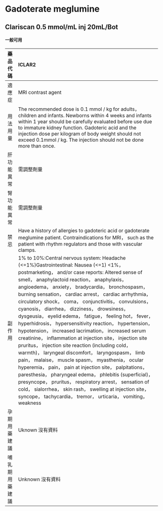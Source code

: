 # Gadoterate meglumine

## Clariscan 0.5 mmol/mL inj 20mL/Bot

#### 一般可用

| 藥品代碼       | ICLAR2                                                                                                                                                                                                                                                                                                                                                                                                                                                                                                                                                                                                                                                                                                                                                                                                                                                                                                                                                                                                                                                                                                                                 |
|:---------------|:---------------------------------------------------------------------------------------------------------------------------------------------------------------------------------------------------------------------------------------------------------------------------------------------------------------------------------------------------------------------------------------------------------------------------------------------------------------------------------------------------------------------------------------------------------------------------------------------------------------------------------------------------------------------------------------------------------------------------------------------------------------------------------------------------------------------------------------------------------------------------------------------------------------------------------------------------------------------------------------------------------------------------------------------------------------------------------------------------------------------------------------|
| 適應症         | MRI contrast agent                                                                                                                                                                                                                                                                                                                                                                                                                                                                                                                                                                                                                                                                                                                                                                                                                                                                                                                                                                                                                                                                                                                     |
| 用法用量       | The recommended dose is 0.1 mmol / kg for adults， children and infants. Newborns within 4 weeks and infants within 1 year should be carefully evaluated before use due to immature kidney function. Gadoteric acid and the injection dose per kilogram of body weight should not exceed 0.1mmol / kg. The injection should not be done more than once.                                                                                                                                                                                                                                                                                                                                                                                                                                                                                                                                                                                                                                                                                                                                                                                |
| 肝功能異常     | 需調整劑量                                                                                                                                                                                                                                                                                                                                                                                                                                                                                                                                                                                                                                                                                                                                                                                                                                                                                                                                                                                                                                                                                                                             |
| 腎功能異常     | 需調整劑量                                                                                                                                                                                                                                                                                                                                                                                                                                                                                                                                                                                                                                                                                                                                                                                                                                                                                                                                                                                                                                                                                                                             |
| 禁忌           | Have a history of allergies to gadoteric acid or gadoterate meglumine patient. Contraindications for MRI， such as the patient with rhythm regulators and those with vascular clamps.                                                                                                                                                                                                                                                                                                                                                                                                                                                                                                                                                                                                                                                                                                                                                                                                                                                                                                                                                  |
| 副作用         | 1% to 10%:Central nervous system: Headache (<=1%)Gastrointestinal: Nausea (<=1) <1%， postmarketing， and/or case reports: Altered sense of smell， anaphylactoid reaction， anaphylaxis， angioedema， anxiety， bradycardia， bronchospasm， burning sensation， cardiac arrest， cardiac arrhythmia， circulatory shock， coma， conjunctivitis， convulsions， cyanosis， diarrhea， dizziness， drowsiness， dysgeusia， eyelid edema， fatigue， feeling hot， fever， hyperhidrosis， hypersensitivity reaction， hypertension， hypotension， increased lacrimation， increased serum creatinine， inflammation at injection site， injection site pruritus， injection site reaction (including cold， warmth)， laryngeal discomfort， laryngospasm， limb pain， malaise， muscle spasm， myasthenia， ocular hyperemia， pain， pain at injection site， palpitations， paresthesia， pharyngeal edema， phlebitis (superficial)， presyncope， pruritus， respiratory arrest， sensation of cold， sialorrhea， skin rash， swelling at injection site， syncope， tachycardia， tremor， urticaria， vomiting， weakness |
| 孕期用藥建議   | Uknown 沒有資料                                                                                                                                                                                                                                                                                                                                                                                                                                                                                                                                                                                                                                                                                                                                                                                                                                                                                                                                                                                                                                                                                                                        |
| 哺乳期用藥建議 | Unknown 沒有資料                                                                                                                                                                                                                                                                                                                                                                                                                                                                                                                                                                                                                                                                                                                                                                                                                                                                                                                                                                                                                                                                                                                       |

